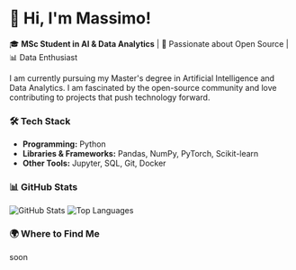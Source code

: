
# 👋 Hi, I'm Massimo!

🎓 **MSc Student in AI & Data Analytics** | 🧠 Passionate about Open Source | 📊 Data Enthusiast

I am currently pursuing my Master's degree in Artificial Intelligence and Data Analytics. I am fascinated by the open-source community and love contributing to projects that push technology forward.

### 🛠️ Tech Stack
- **Programming:** Python
- **Libraries & Frameworks:** Pandas, NumPy, PyTorch, Scikit-learn
- **Other Tools:** Jupyter, SQL, Git, Docker

### 📊 GitHub Stats
![GitHub Stats](https://github-readme-stats.vercel.app/api?username=maxfra01&show_icons=true&theme=radical)
![Top Languages](https://github-readme-stats.vercel.app/api/top-langs/?username=maxfra01&layout=compact&theme=radical)

### 🌍 Where to Find Me
soon




